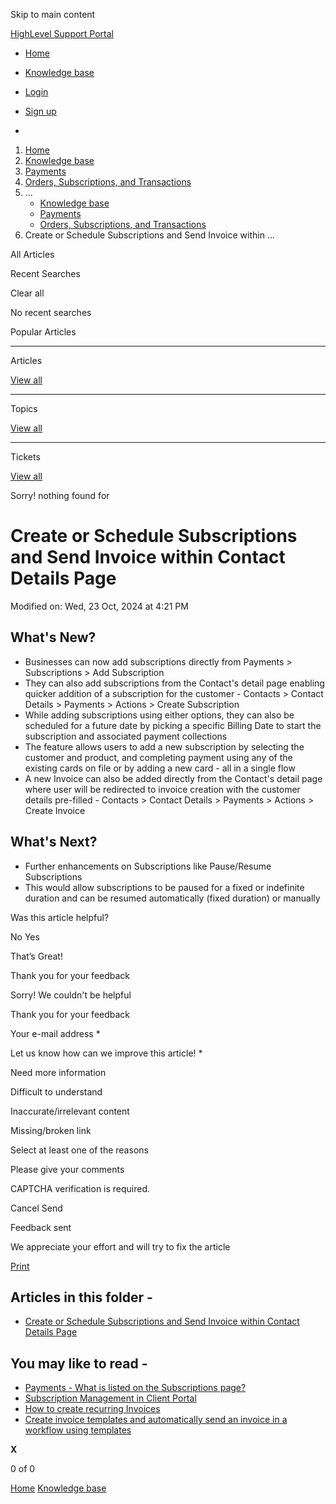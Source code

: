 Skip to main content

[ HighLevel Support Portal ](https://help.gohighlevel.com)

  * [ Home ](/support/home)
  * [ Knowledge base ](/support/solutions)

  * [Login](/support/login)
  * [Sign up](/support/signup)
  * 

  1. [Home](/support/home)
  2. [Knowledge base](/support/solutions)
  3. [Payments](/support/solutions/155000000067)
  4. [Orders, Subscriptions, and Transactions](/support/solutions/folders/155000000902)
  5. ... 
     * [Knowledge base](/support/solutions)
     * [Payments](/support/solutions/155000000067)
     * [Orders, Subscriptions, and Transactions](/support/solutions/folders/155000000902)
  6. Create or Schedule Subscriptions and Send Invoice within ...

All  Articles 

Recent Searches

Clear all

No recent searches

Popular Articles

* * *

Articles

[View all](/support/search/solutions)

* * *

Topics

[View all](/support/search/topics)

* * *

Tickets

[View all](/support/search/tickets)

Sorry! nothing found for   

# Create or Schedule Subscriptions and Send Invoice within Contact Details Page

Modified on: Wed, 23 Oct, 2024 at 4:21 PM

## **What's New?**

  * Businesses can now add subscriptions directly from Payments > Subscriptions > Add Subscription
  * They can also add subscriptions from the Contact's detail page enabling quicker addition of a subscription for the customer - Contacts > Contact Details > Payments > Actions > Create Subscription
  * While adding subscriptions using either options, they can also be scheduled for a future date by picking a specific Billing Date to start the subscription and associated payment collections
  * The feature allows users to add a new subscription by selecting the customer and product, and completing payment using any of the existing cards on file or by adding a new card - all in a single flow
  * A new Invoice can also be added directly from the Contact's detail page where user will be redirected to invoice creation with the customer details pre-filled - Contacts > Contact Details > Payments > Actions > Create Invoice

## **What's Next?**

  * Further enhancements on Subscriptions like Pause/Resume Subscriptions
  * This would allow subscriptions to be paused for a fixed or indefinite duration and can be resumed automatically (fixed duration) or manually

Was this article helpful?

No  Yes 

That’s Great!

Thank you for your feedback

Sorry! We couldn't be helpful

Thank you for your feedback

Your e-mail address *

Let us know how can we improve this article! *

Need more information 

Difficult to understand 

Inaccurate/irrelevant content 

Missing/broken link 

Select at least one of the reasons 

Please give your comments 

CAPTCHA verification is required. 

Cancel  Send 

Feedback sent

We appreciate your effort and will try to fix the article

[Print](javascript:print\(\))

## Articles in this folder -

  * [Create or Schedule Subscriptions and Send Invoice within Contact Details Page](/support/solutions/articles/155000004064-create-or-schedule-subscriptions-and-send-invoice-within-contact-details-page)

## You may like to read -

  * [Payments - What is listed on the Subscriptions page?](/support/solutions/articles/48001225935-payments-what-is-listed-on-the-subscriptions-page-)
  * [Subscription Management in Client Portal](/support/solutions/articles/155000003204-subscription-management-in-client-portal)
  * [How to create recurring Invoices](/support/solutions/articles/48001219440-how-to-create-recurring-invoices)
  * [Create invoice templates and automatically send an invoice in a workflow using templates](/support/solutions/articles/155000001297-create-invoice-templates-and-automatically-send-an-invoice-in-a-workflow-using-templates)

**X**

0 of 0 []()

[Home](/support/home) [Knowledge base](/support/solutions)
